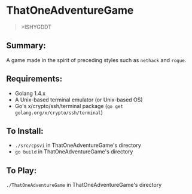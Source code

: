 # ThatOneAdventureGame
>\>ISHYGDDT

## Summary:
A game made in the spirit of preceding styles such as `nethack` and `rogue`.

## Requirements:
- Golang 1.4.x
- A Unix-based terminal emulator (or Unix-based OS)
- Go's x/crypto/ssh/terminal package (`go get golang.org/x/crypto/ssh/terminal`)

## To Install:
- `./src/cpsvi` in ThatOneAdventureGame's directory
- `go build` in ThatOneAdventureGame's directory

## To Play:
`./ThatOneAdventureGame` in ThatOneAdventureGame's directory

